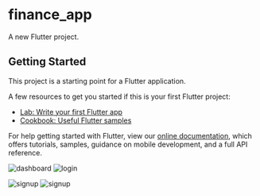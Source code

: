 # finance_app

A new Flutter project.

## Getting Started

This project is a starting point for a Flutter application.

A few resources to get you started if this is your first Flutter project:

- [Lab: Write your first Flutter app](https://flutter.dev/docs/get-started/codelab)
- [Cookbook: Useful Flutter samples](https://flutter.dev/docs/cookbook)

For help getting started with Flutter, view our
[online documentation](https://flutter.dev/docs), which offers tutorials,
samples, guidance on mobile development, and a full API reference.

![dashboard](https://user-images.githubusercontent.com/69036818/127518132-3e65353a-8069-4886-a62f-9e4cd92a8c18.png)
![login](https://user-images.githubusercontent.com/69036818/127518227-18f2a356-6d48-4bb0-8127-1c764f86cb4e.png)


![signup](https://user-images.githubusercontent.com/69036818/127518249-3d959896-9906-416c-a3c1-479178c97fac.png)
![signup](https://user-images.githubusercontent.com/69036818/127518273-b3bbe630-d0fd-4992-b81d-f10a37233e1b.png)


